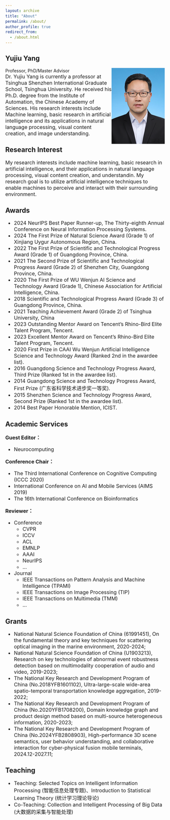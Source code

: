 ```yaml
---
layout: archive
title: "About"
permalink: /about/
author_profile: true
redirect_from:
  - /about.html
---
```


<h2>Yujiu Yang</h2>

<img src="../images/Team Leader.png" width="168" height="240" div align=right>
Professor, PhD/Master Advisor
<div style="font-size:16px;">
Dr. Yujiu Yang is currently a professor at Tsinghua Shenzhen International Graduate School, Tsinghua University. He received his Ph.D. degree from the Institute of Automation, the Chinese Academy of Sciences. His research interests include Machine learning, basic research in artificial intelligence and its applications in natural language processing, visual content creation, and image understanding.
</div>

<h2>Research Interest</h2>

<div style="font-size:16px;">
My research interests include machine learning, basic research in artificial intelligence, and their applications in natural language processing, visual content creation, and understandin. My research goal is to utilize artificial intelligence techniques to enable machines to perceive and interact with their surrounding environment.
</div>

<h2>Awards</h2>
<div style="font-size:16px;">
  <ul>
    <li>2024 NeurIPS Best Paper Runner-up, The Thirty-eighth Annual Conference on Neural Information Processing Systems.</li>
    <li>2024 The First Prize of Natural Science Award (Grade 1) of Xinjiang Uygur Autonomous Region, China.</li>
    <li>2022 The First Prize of Scientific and Technological Progress Award (Grade 1) of Guangdong Province, China.</li>
    <li>2021 The Second Prize of Scientific and Technological Progress Award (Grade 2) of Shenzhen City, Guangdong Province, China.</li>
    <li>2020 The First Prize of WU Wenjun AI Science and Technology Award (Grade 1), Chinese Association for Artificial Intelligence, China.</li>
    <li>2018 Scientific and Technological Progress Award (Grade 3) of Guangdong Province, China.</li>
    <li>2021 Teaching Achievement Award (Grade 2) of Tsinghua University, China</li>
    <li>2023 Outstanding Mentor Award on Tencent’s Rhino-Bird Elite Talent Program, Tencent.</li>
    <li>2023 Excellent Mentor Award on Tencent’s Rhino-Bird Elite Talent Program, Tencent.</li>
    <li>2020 First Prize in CAAI Wu Wenjun Artificial Intelligence Science and Technology Award (Ranked 2nd in the awardee list).</li>
    <li>2016 Guangdong Science and Technology Progress Award, Third Prize (Ranked 1st in the awardee list).</li>
    <li>2014 Guangdong Science and Technology Progress Award, First Prize (广东省科学技术进步奖一等奖).</li>
    <li>2015 Shenzhen Science and Technology Progress Award, Second Prize (Ranked 1st in the awardee list).</li>
    <li>2014 Best Paper Honorable Mention, ICIST.
  </ul>
</div>

<h2>Academic Services</h2>
<div style="font-size:16px;">
  <p><b>Guest Editor：</b></p>
  <ul>
    <li>Neurocomputing</li>
  </ul>

  <p><b>Conference Chair：</b></p>
  <ul>
    <li>The Third International Conference on Cognitive Computing (ICCC 2020)</li>
    <li>International Conference on AI and Mobile Services (AIMS 2019)</li>
    <li>The 16th International Conference on Bioinformatics</li>
  </ul>

  <p><b>Reviewer：</b></p>
  <ul>
    <li>Conference
      <ul>
        <li>CVPR</li>
        <li>ICCV</li>
        <li>ACL</li>
        <li>EMNLP</li>
        <li>AAAI</li>
        <li>NeurIPS</li>
        <li>...</li>
      </ul>
    </li>
    <li>Journal
      <ul>
        <li>IEEE Transactions on Pattern Analysis and Machine Intelligence (TPAMI)</li>
        <li>IEEE Transactions on Image Processing (TIP)</li>
        <li>IEEE Transactions on Multimedia (TMM)</li>
        <li>...</li>
      </ul>
    </li>
  </ul>
</div>


<h2>Grants</h2>
<div style="font-size:16px;">
  <ul>
    <li>National Natural Science Foundation of China (61991451), On the fundamental theory and key techniques for scattering optical imaging in the marine environment, 2020-2024;</li>
    <li>National Natural Science Foundation of China (U1903213), Research on key technologies of abnormal event robustness detection based on multimodality cooperation of audio and video, 2019-2023;</li>
    <li>The National Key Research and Development Program of China (No.2018YFB1601102), Ultra-large-scale wide-area spatio-temporal transportation knowledge aggregation, 2019-2022;</li>
    <li>The National Key Research and Development Program of China (No.2020YFB1708200), Domain knowledge graph and product design method based on multi-source heterogeneous information, 2020-2023;</li>
    <li>The National Key Research and Development Program of China (No.2024YFB2808903), High-performance 3D scene semantics, user behavior understanding, and collaborative interaction for cyber-physical fusion mobile terminals, 2024.12-2027.11;</li>
  </ul>
</div>


<h2>Teaching</h2>
<div style="font-size:16px;">
  <ul>
      <li>Teaching: Selected Topics on Intelligent Information Processing (智能信息处理专题)、Introduction to Statistical Learning Theory (统计学习理论导论)</li>
      <li>Co-Teaching: Collection and Intelligent Processing of Big Data (大数据的采集与智能处理)</li>
  </ul>
</div>
